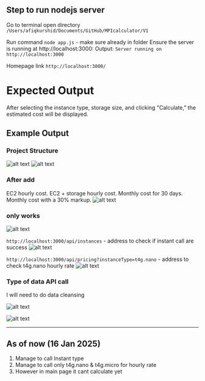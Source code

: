 
## Step to run nodejs server
Go to terminal open directory ```/Users/afiqkurshid/Documents/GitHub/MPIcalculator/V1``` 

Run command ```node app.js``` - make sure already in folder
Ensure the server is running at http://localhost:3000:
Output: ```Server running on http://localhost:3000```



Homepage link
```http://localhost:3000/```

# Expected Output

After selecting the instance type, storage size, and clicking "Calculate," the estimated cost will be displayed.

## Example Output



### Project Structure
![alt text](img/1.png)
![alt text](img/2.png)


### After add 
EC2 hourly cost.
EC2 + storage hourly cost.
Monthly cost for 30 days.
Monthly cost with a 30% markup.
![alt text](img/3.png)


### only works

![alt text](img/4.png)


```http://localhost:3000/api/instances``` - address to check if instant call are success
![alt text](img/5.png)


```http://localhost:3000/api/pricing?instanceType=t4g.nano``` - address to check t4g.nano hourly rate
![alt text](img/6.png)



### Type of data API call

I will need to do data cleansing

![alt text](img/dataAPI-1.png)

![alt text](img/dataAPI-2.png)

-------------------------------

## As of now (16 Jan 2025)
1) Manage to call Instant type
2) Manage to call only t4g.nano & t4g.micro for hourly rate
3) However in main page it cant calculate yet